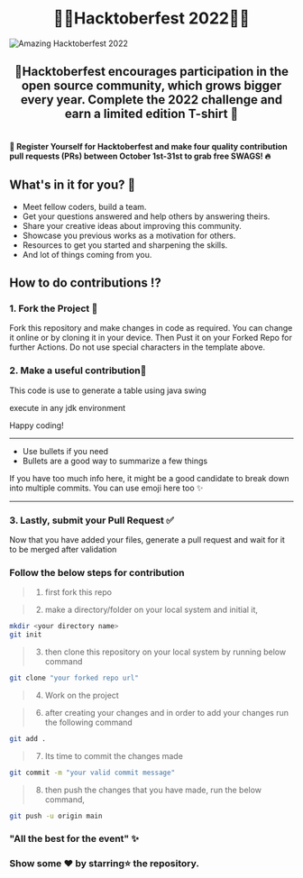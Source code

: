 <!-- This code is use to generate  a table using java swing

execute in any jdk environment

Happy coding! -->

<h1 align=center> 🥳🌟Hacktoberfest 2022🌟🥳</h1>
<img src="https://uno-website-assets.s3.amazonaws.com/wp-content/uploads/2022/09/28094927/Uno_HackFest22_Hero_V1-1024x395.jpg" alt="Amazing Hacktoberfest 2022">
  
## <center> 🌟Hacktoberfest encourages participation in the open source community, which grows bigger every year. Complete the 2022 challenge and earn a limited edition T-shirt 🌟 </center>
#### <br> 📢 Register Yourself for Hacktoberfest and make four quality contribution pull requests (PRs) between October 1st-31st to grab free SWAGS! 🔥

## What's in it for you? 🤔
- Meet fellow coders, build a team.
- Get your questions answered and help others by answering theirs.
- Share your creative ideas about improving this community.
- Showcase you previous works as a motivation for others.
- Resources to get you started and sharpening the skills.
- And lot of things coming from you.


## How to do contributions ⁉️

### 1. Fork the Project 🍴
Fork this repository and make changes in code as required. You can change it online or by cloning it in your device. Then Pust it on your Forked Repo for further Actions. Do not use special characters in the template above.

### 2. Make a useful contribution🙂
This code is use to generate  a table using java swing

execute in any jdk environment

Happy coding!


---

- Use bullets if you need
- Bullets are a good way to summarize a few things

If you have too much info here, it might be a good candidate to break
down into multiple commits. You can use emoji here too :sparkles:

---


### 3. Lastly, submit your Pull Request ✅
Now that you have added your files, generate a pull request and wait for it to be merged after validation

### Follow the below steps for contribution

> 1. first fork this repo 

> 2. make a directory/folder on your local system and initial it,
```sh
mkdir <your directory name>
git init
```
> 3. then clone this repository on your local system by running below command
```sh
git clone "your forked repo url"
```
> 4. Work on the project

> 6. after creating your changes and in order to add your changes run the following command 
```sh
git add .
```
> 7. Its time to commit the changes made

```sh
git commit -m "your valid commit message"
```

> 8. then push the changes that you have made, run the below command,
```sh
git push -u origin main
```
### "All the best for the event" ✨


### Show some ❤ by starring⭐ the repository.
